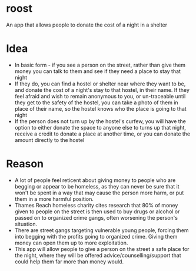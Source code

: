 # roost
An app that allows people to donate the cost of a night in a shelter

# Idea
* In basic form - if you see a person on the street, rather than give them money you can talk to them and see if they need a place to stay that night
* If they do, you can find a hostel or shelter near where they want to be, and donate the cost of a night's stay to that hostel, in their name. If they feel afraid and wish to remain anonymous to you, or un-traceable until they get to the safety of the hostel, you can take a photo of them in place of their name, so the hostel knows who the place is going to that night
* If the person does not turn up by the hostel's curfew, you will have the option to either donate the space to anyone else to turns up that night, receive a credit to donate a place at another time, or you can donate the amount directly to the hostel

# Reason
* A lot of people feel reticent about giving money to people who are begging or appear to be homeless, as they can never be sure that it won't be spent in a way that may cause the person more harm, or put them in a more harmful position.
* Thames Reach homeless charity cites research that 80% of money given to people on the street is then used to buy drugs or alcohol or passed on to organized crime gangs, often worsening the person's situation.
* There are street gangs targeting vulnerable young people, forcing them into begging with the profits going to organized crime. Giving them money can open them up to more exploitation.
* This app will allow people to give a person on the street a safe place for the night, where they will be offered advice/counselling/support that could help them far more than money would.
